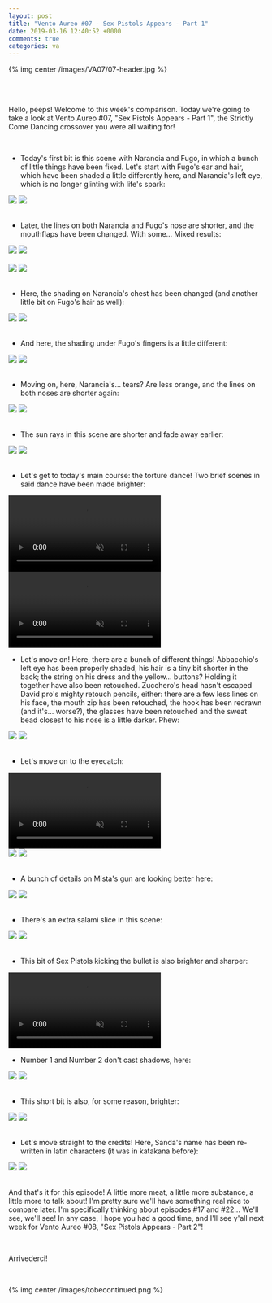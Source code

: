 ```yaml
---
layout: post
title: "Vento Aureo #07 - Sex Pistols Appears - Part 1"
date: 2019-03-16 12:40:52 +0000
comments: true
categories: va
---
```


{% img center /images/VA07/07-header.jpg %}
<!-- more -->

<br>
<br>

Hello, peeps! Welcome to this week's comparison. Today we're going to take a look at Vento Aureo #07, "Sex Pistols Appears - Part 1", the Strictly Come Dancing crossover you were all waiting for!

<br>

- Today's first bit is this scene with Narancia and Fugo, in which a bunch of little things have been fixed. Let's start with Fugo's ear and hair, which have been shaded a little differently here, and Narancia's left eye, which is no longer glinting with life's spark:

<div id="container1" class="twentytwenty-container">
 <img src="./../images/VA07/tv-00214.jpg" />
 <img src="./../images/VA07/bd-00214.jpg" />
</div>

<br>

- Later, the lines on both Narancia and Fugo's nose are shorter, and the mouthflaps have been changed. With some... Mixed results:

<div id="container1" class="twentytwenty-container">
 <img src="./../images/VA07/tv-00218.jpg" />
 <img src="./../images/VA07/bd-00218.jpg" />
</div>

<br>

<div id="container1" class="twentytwenty-container">
 <img src="./../images/VA07/tv-00220.jpg" />
 <img src="./../images/VA07/bd-00220.jpg" />
</div>

<br>

- Here, the shading on Narancia's chest has been changed (and another little bit on Fugo's hair as well):

<div id="container1" class="twentytwenty-container">
 <img src="./../images/VA07/tv-00315.jpg" />
 <img src="./../images/VA07/bd-00315.jpg" />
</div>

<br>

- And here, the shading under Fugo's fingers is a little different:

<div id="container1" class="twentytwenty-container">
 <img src="./../images/VA07/tv-00425.jpg" />
 <img src="./../images/VA07/bd-00425.jpg" />
</div>

<br>

- Moving on, here, Narancia's... tears? Are less orange, and the lines on both noses are shorter again:

<div id="container1" class="twentytwenty-container">
 <img src="./../images/VA07/tv-00455.jpg" />
 <img src="./../images/VA07/bd-00455.jpg" />
</div>

<br>

- The sun rays in this scene are shorter and fade away earlier:

<div id="container1" class="twentytwenty-container">
 <img src="./../images/VA07/tv-02400.jpg" />
 <img src="./../images/VA07/bd-02400.jpg" />
</div>

<br>

- Let's get to today's main course: the torture dance! Two brief scenes in said dance have been made brighter:

<video class='center' muted nocontrols autoplay playsinline loop preload='auto'>
  <source src="./../videos/VA07/01 - torture dance 1.webm" type='video/webm; codecs="vp8, vorbis"'>
  <source src="./../videos/VA07/01 - torture dance 1.mp4" type='video/mp4; codecs=avc1.42E01E,mp4a.40.2'>
</video>

<video class='center' muted nocontrols autoplay playsinline loop preload='auto'>
  <source src="./../videos/VA07/02 - torture dance 2.webm" type='video/webm; codecs="vp8, vorbis"'>
  <source src="./../videos/VA07/02 - torture dance 2.mp4" type='video/mp4; codecs=avc1.42E01E,mp4a.40.2'>
</video>

- Let's move on! Here, there are a bunch of different things! Abbacchio's left eye has been properly shaded, his hair is a tiny bit shorter in the back; the string on his dress and the yellow... buttons? Holding it together have also been retouched. Zucchero's head hasn't escaped David pro's mighty retouch pencils, either: there are a few less lines on his face, the mouth zip has been retouched, the hook has been redrawn (and it's... worse?), the glasses have been retouched and the sweat bead closest to his nose is a little darker. Phew:

<div id="container1" class="twentytwenty-container">
 <img src="./../images/VA07/tv-09815.jpg" />
 <img src="./../images/VA07/bd-09815.jpg" />
</div>

<br>

- Let's move on to the eyecatch:

<video class='center' muted nocontrols autoplay playsinline loop preload='auto'>
  <source src="./../videos/VA07/03 - eyecatch.webm" type='video/webm; codecs="vp8, vorbis"'>
  <source src="./../videos/VA07/03 - eyecatch.mp4" type='video/mp4; codecs=avc1.42E01E,mp4a.40.2'>
</video>

<div id="container1" class="twentytwenty-container">
 <img src="./../images/VA07/tv-16325.jpg" />
 <img src="./../images/VA07/bd-16325.jpg" />
</div>

<br>

- A bunch of details on Mista's gun are looking better here:

<div id="container1" class="twentytwenty-container">
 <img src="./../images/VA07/tv-19480.jpg" />
 <img src="./../images/VA07/bd-19480.jpg" />
</div>

<br>

- There's an extra salami slice in this scene:

<div id="container1" class="twentytwenty-container">
 <img src="./../images/VA07/tv-19540.jpg" />
 <img src="./../images/VA07/bd-19540.jpg" />
</div>

<br>

- This bit of Sex Pistols kicking the bullet is also brighter and sharper:

<video class='center' muted nocontrols autoplay playsinline loop preload='auto'>
  <source src="./../videos/VA07/04 - sex pistols.webm" type='video/webm; codecs="vp8, vorbis"'>
  <source src="./../videos/VA07/04 - sex pistols.mp4" type='video/mp4; codecs=avc1.42E01E,mp4a.40.2'>
</video>

- Number 1 and Number 2 don't cast shadows, here:

<div id="container1" class="twentytwenty-container">
 <img src="./../images/VA07/tv-27820.jpg" />
 <img src="./../images/VA07/bd-27820.jpg" />
</div>

<br>

- This short bit is also, for some reason, brighter:

<div id="container1" class="twentytwenty-container">
 <img src="./../images/VA07/tv-31460.jpg" />
 <img src="./../images/VA07/bd-31460.jpg" />
</div>

<br>

- Let's move straight to the credits! Here, Sanda's name has been re-written in latin characters (it was in katakana before):

<div id="container1" class="twentytwenty-container">
 <img src="./../images/VA07/tv-32380.jpg" />
 <img src="./../images/VA07/bd-32380.jpg" />
</div>

<br>

And that's it for this episode! A little more meat, a little more substance, a little more to talk about! I'm pretty sure we'll have something real nice to compare later. I'm specifically thinking about episodes #17 and #22... We'll see, we'll see! In any case, I hope you had a good time, and I'll see y'all next week for Vento Aureo #08, "Sex Pistols Appears - Part 2"!

<br>

Arrivederci!

<br>

{% img center /images/tobecontinued.png %}